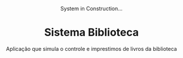 <div align="center">

System in Construction...

# Sistema Biblioteca

Aplicação que simula o controle e imprestimos de livros da biblioteca

</div>